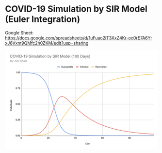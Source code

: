 # COVID-19 Simulation by SIR Model (Euler Integration)

Google Sheet:
https://docs.google.com/spreadsheets/d/1uFuao2iT3XxZ4Kr-oc0rE7A6Y-xJ6Vxm9QMfc2h0ZKM/edit?usp=sharing

![SIR MODEL](Simulation.png)
